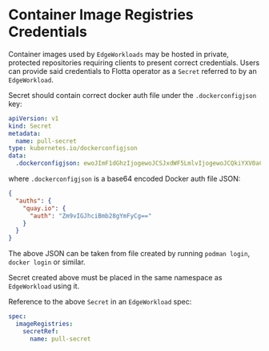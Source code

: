 # Container Image Registries Credentials

Container images used by `EdgeWorkloads` may be hosted in private, protected repositories requiring clients to present 
correct credentials. Users can provide said credentials to Flotta operator as a `Secret` referred to by an `EdgeWorkload`.

Secret should contain correct docker auth file under the `.dockerconfigjson` key:
```yaml
apiVersion: v1
kind: Secret
metadata:
  name: pull-secret
type: kubernetes.io/dockerconfigjson
data:
  .dockerconfigjson: ewoJImF1dGhzIjogewoJCSJxdWF5LmlvIjogewoJCQkiYXV0aCI6ICJabTl2SUdKaGNpQm1iMjhnWW1GeUNnPT0iCgkJfQoJfQp9Cg==
```

where `.dockerconfigjson` is a base64 encoded Docker auth file JSON:

```json
{
  "auths": {
    "quay.io": {
      "auth": "Zm9vIGJhciBmb28gYmFyCg=="
    }
  }
}
```

The above JSON can be taken from file created by running `podman login`, `docker login` or similar.

Secret created above must be placed in the same namespace as `EdgeWorkload` using it. 

Reference to the above `Secret` in an `EdgeWorkload` spec: 

```yaml
spec:
  imageRegistries:
    secretRef:
      name: pull-secret
```